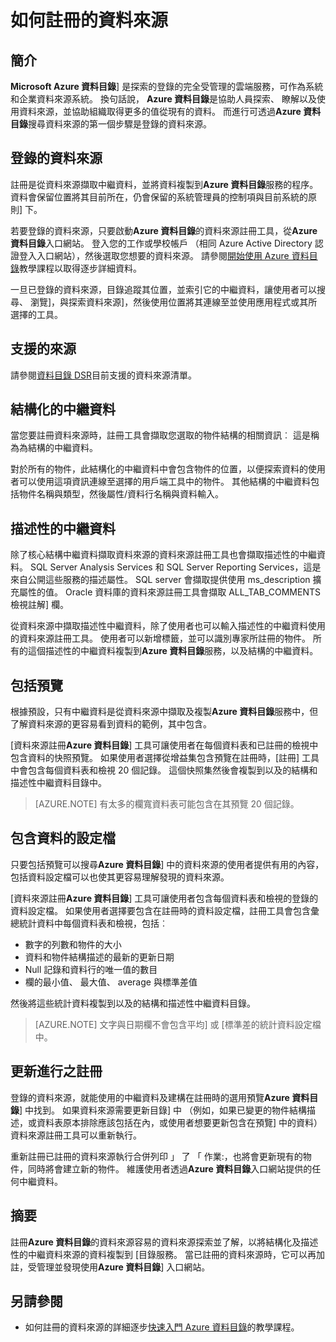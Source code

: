 <properties
   pageTitle="如何註冊的資料來源 |Microsoft Azure"
   description="醒目提示如何註冊 Azure 資料目錄，包括在註冊時所擷取的中繼資料欄位的資料來源的使用方法文章。"
   services="data-catalog"
   documentationCenter=""
   authors="steelanddata"
   manager="NA"
   editor=""
   tags=""/>
<tags
   ms.service="data-catalog"
   ms.devlang="NA"
   ms.topic="article"
   ms.tgt_pltfrm="NA"
   ms.workload="data-catalog"
   ms.date="10/04/2016"
   ms.author="maroche"/>


# <a name="how-to-register-data-sources"></a>如何註冊的資料來源

## <a name="introduction"></a>簡介
**Microsoft Azure 資料目錄**] 是探索的登錄的完全受管理的雲端服務，可作為系統和企業資料來源系統。 換句話說， **Azure 資料目錄**是協助人員探索、 瞭解以及使用資料來源，並協助組織取得更多的值從現有的資料。 而進行可透過**Azure 資料目錄**搜尋資料來源的第一個步驟是登錄的資料來源。
## <a name="registering-data-sources"></a>登錄的資料來源
註冊是從資料來源擷取中繼資料，並將資料複製到**Azure 資料目錄**服務的程序。 資料會保留位置將其目前所在，仍會保留的系統管理員的控制項與目前系統的原則] 下。

若要登錄的資料來源，只要啟動**Azure 資料目錄**的資料來源註冊工具，從**Azure 資料目錄**入口網站。 登入您的工作或學校帳戶 （相同 Azure Active Directory 認證登入入口網站），然後選取您想要的資料來源。
請參閱[開始使用 Azure 資料目錄](data-catalog-get-started.md)教學課程以取得逐步詳細資料。

一旦已登錄的資料來源，目錄追蹤其位置，並索引它的中繼資料，讓使用者可以搜尋、 瀏覽]，與探索資料來源]，然後使用位置將其連線至並使用應用程式或其所選擇的工具。

## <a name="sources-supported"></a>支援的來源
請參閱[資料目錄 DSR](data-catalog-dsr.md)目前支援的資料來源清單。
<br/>


## <a name="structural-metadata"></a>結構化的中繼資料
當您要註冊資料來源時，註冊工具會擷取您選取的物件結構的相關資訊︰ 這是稱為為結構的中繼資料。

對於所有的物件，此結構化的中繼資料中會包含物件的位置，以便探索資料的使用者可以使用這項資訊連線至選擇的用戶端工具中的物件。 其他結構的中繼資料包括物件名稱與類型，然後屬性/資料行名稱與資料輸入。

## <a name="descriptive-metadata"></a>描述性的中繼資料
除了核心結構中繼資料擷取資料來源的資料來源註冊工具也會擷取描述性的中繼資料。 SQL Server Analysis Services 和 SQL Server Reporting Services，這是來自公開這些服務的描述屬性。 SQL server 會擷取提供使用 ms_description 擴充屬性的值。 Oracle 資料庫的資料來源註冊工具會擷取 ALL_TAB_COMMENTS 檢視註解] 欄。

從資料來源中擷取描述性中繼資料，除了使用者也可以輸入描述性的中繼資料使用的資料來源註冊工具。 使用者可以新增標籤，並可以識別專家所註冊的物件。 所有的這個描述性的中繼資料複製到**Azure 資料目錄**服務，以及結構的中繼資料。

## <a name="including-previews"></a>包括預覽

根據預設，只有中繼資料是從資料來源中擷取及複製**Azure 資料目錄**服務中，但了解資料來源的更容易看到資料的範例，其中包含。

[資料來源註冊**Azure 資料目錄**] 工具可讓使用者在每個資料表和已註冊的檢視中包含資料的快照預覽。 如果使用者選擇從增益集包含預覽在註冊時，[註冊] 工具中會包含每個資料表和檢視 20 個記錄。 這個快照集然後會複製到以及的結構和描述性中繼資料目錄中。


> [AZURE.NOTE]  有太多的欄寬資料表可能包含在其預覽 20 個記錄。


## <a name="including-data-profiles"></a>包含資料的設定檔

只要包括預覽可以搜尋**Azure 資料目錄**] 中的資料來源的使用者提供有用的內容，包括資料設定檔可以也使其更容易理解發現的資料來源。

[資料來源註冊**Azure 資料目錄**] 工具可讓使用者包含每個資料表和檢視的登錄的資料設定檔。 如果使用者選擇要包含在註冊時的資料設定檔，註冊工具會包含彙總統計資料中每個資料表和檢視，包括︰

* 數字的列數和物件的大小
* 資料和物件結構描述的最新的更新日期
* Null 記錄和資料行的唯一值的數目
* 欄的最小值、 最大值、 average 與標準差值

然後將這些統計資料複製到以及的結構和描述性中繼資料目錄。

> [AZURE.NOTE]  文字與日期欄不會包含平均] 或 [標準差的統計資料設定檔中。

## <a name="updating-registrations"></a>更新進行之註冊

登錄的資料來源，就能使用的中繼資料及建構在註冊時的選用預覽**Azure 資料目錄**] 中找到。 如果資料來源需要更新目錄] 中 （例如，如果已變更的物件結構描述，或資料表原本排除應該包括在內，或使用者想要更新包含在預覽] 中的資料） 資料來源註冊工具可以重新執行。

重新註冊已註冊的資料來源執行合併列印 」 了 「 作業:，也將會更新現有的物件，同時將會建立新的物件。 維護使用者透過**Azure 資料目錄**入口網站提供的任何中繼資料。

## <a name="summary"></a>摘要
註冊**Azure 資料目錄**的資料來源容易的資料來源探索並了解，以將結構化及描述性的中繼資料來源的資料複製到 [目錄服務。 當已註冊的資料來源時，它可以再加註，受管理並發現使用**Azure 資料目錄**] 入口網站。

## <a name="see-also"></a>另請參閱
- 如何註冊的資料來源的詳細逐步[快速入門 Azure 資料目錄](data-catalog-get-started.md)的教學課程。
